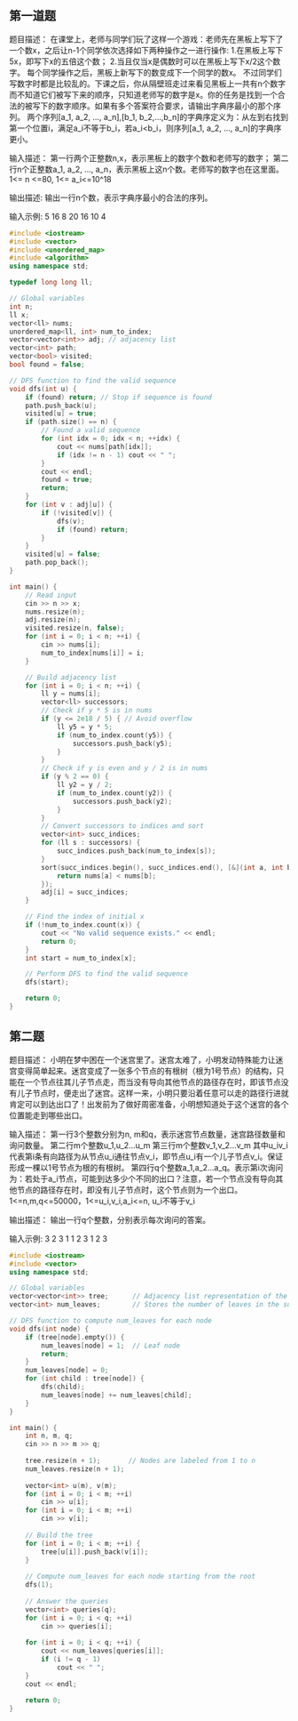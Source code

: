 ## 第一道题
题目描述：
在课堂上，老师与同学们玩了这样一个游戏：老师先在黑板上写下了一个数x，之后让n-1个同学依次选择如下两种操作之一进行操作:
1.在黑板上写下5x，即写下x的五倍这个数；
2.当且仅当x是偶数时可以在黑板上写下x/2这个数字。
每个同学操作之后，黑板上新写下的数变成下一个同学的数x。
不过同学们写数字时都是比较乱的。下课之后，你从隔壁班走过来看见黑板上一共有n个数字而不知道它们被写下来的顺序，只知道老师写的数字是x。你的任务是找到一个合法的被写下的数字顺序。如果有多个答案符合要求，请输出字典序最小的那个序列。
两个序列[a_1, a_2, ..., a_n],[b_1, b_2,...,b_n]的字典序定义为：从左到右找到第一个位置i，满足a_i不等于b_i，若a_i<b_i，则序列[a_1, a_2, ..., a_n]的字典序更小。

输入描述：
第一行两个正整数n,x，表示黑板上的数字个数和老师写的数字；
第二行n个正整数a_1, a_2, ..., a_n，表示黑板上这n个数。老师写的数字也在这里面。
1<= n <=80, 1<= a_i<=10^18

输出描述:
输出一行n个数，表示字典序最小的合法的序列。

输入示例:
5 16
8 20 16 10 4

```C++
#include <iostream>
#include <vector>
#include <unordered_map>
#include <algorithm>
using namespace std;

typedef long long ll;

// Global variables
int n;
ll x;
vector<ll> nums;
unordered_map<ll, int> num_to_index;
vector<vector<int>> adj; // adjacency list
vector<int> path;
vector<bool> visited;
bool found = false;

// DFS function to find the valid sequence
void dfs(int u) {
    if (found) return; // Stop if sequence is found
    path.push_back(u);
    visited[u] = true;
    if (path.size() == n) {
        // Found a valid sequence
        for (int idx = 0; idx < n; ++idx) {
            cout << nums[path[idx]];
            if (idx != n - 1) cout << " ";
        }
        cout << endl;
        found = true;
        return;
    }
    for (int v : adj[u]) {
        if (!visited[v]) {
            dfs(v);
            if (found) return;
        }
    }
    visited[u] = false;
    path.pop_back();
}

int main() {
    // Read input
    cin >> n >> x;
    nums.resize(n);
    adj.resize(n);
    visited.resize(n, false);
    for (int i = 0; i < n; ++i) {
        cin >> nums[i];
        num_to_index[nums[i]] = i;
    }

    // Build adjacency list
    for (int i = 0; i < n; ++i) {
        ll y = nums[i];
        vector<ll> successors;
        // Check if y * 5 is in nums
        if (y <= 2e18 / 5) { // Avoid overflow
            ll y5 = y * 5;
            if (num_to_index.count(y5)) {
                successors.push_back(y5);
            }
        }
        // Check if y is even and y / 2 is in nums
        if (y % 2 == 0) {
            ll y2 = y / 2;
            if (num_to_index.count(y2)) {
                successors.push_back(y2);
            }
        }
        // Convert successors to indices and sort
        vector<int> succ_indices;
        for (ll s : successors) {
            succ_indices.push_back(num_to_index[s]);
        }
        sort(succ_indices.begin(), succ_indices.end(), [&](int a, int b) {
            return nums[a] < nums[b];
        });
        adj[i] = succ_indices;
    }

    // Find the index of initial x
    if (!num_to_index.count(x)) {
        cout << "No valid sequence exists." << endl;
        return 0;
    }
    int start = num_to_index[x];

    // Perform DFS to find the valid sequence
    dfs(start);

    return 0;
}
```

## 第二题
题目描述：
小明在梦中困在一个迷宫里了。迷宫太难了，小明发动特殊能力让迷宫变得简单起来。迷宫变成了一张多个节点的有根树（根为1号节点）的结构，只能在一个节点往其儿子节点走，而当没有导向其他节点的路径存在时，即该节点没有儿子节点时，便走出了迷宫。这样一来，小明只要沿着任意可以走的路径行进就肯定可以到达出口了！出发前为了做好周密准备，小明想知道处于这个迷宫的各个位置能走到哪些出口。

输入描述：
第一行3个整数分别为n, m和q，表示迷宫节点数量，迷宫路径数量和询问数量。
第二行m个整数u_1,u_2…u_m
第三行m个整数v_1,v_2...v_m
其中u_iv_i代表第i条有向路径为从节点u_i通往节点v_i，即节点u_i有一个儿子节点v_i。保证形成一棵以1号节点为根的有根树。
第四行q个整数a_1,a_2...a_q。表示第i次询问为：若处于a_i节点，可能到达多少个不同的出口？注意，若一个节点没有导向其他节点的路径存在时，即没有儿子节点时，这个节点则为一个出口。
1<=n,m,q<=50000，1<=u_i,v_i,a_i<=n, u_i不等于v_i

输出描述：
输出一行q个整数，分别表示每次询问的答案。

输入示例:
3 2 3
1 1
2 3
1 2 3

```C++
#include <iostream>
#include <vector>
using namespace std;

// Global variables
vector<vector<int>> tree;      // Adjacency list representation of the tree
vector<int> num_leaves;        // Stores the number of leaves in the subtree rooted at each node

// DFS function to compute num_leaves for each node
void dfs(int node) {
    if (tree[node].empty()) {
        num_leaves[node] = 1;  // Leaf node
        return;
    }
    num_leaves[node] = 0;
    for (int child : tree[node]) {
        dfs(child);
        num_leaves[node] += num_leaves[child];
    }
}

int main() {
    int n, m, q;
    cin >> n >> m >> q;
    
    tree.resize(n + 1);       // Nodes are labeled from 1 to n
    num_leaves.resize(n + 1);
    
    vector<int> u(m), v(m);
    for (int i = 0; i < m; ++i)
        cin >> u[i];
    for (int i = 0; i < m; ++i)
        cin >> v[i];
    
    // Build the tree
    for (int i = 0; i < m; ++i) {
        tree[u[i]].push_back(v[i]);
    }
    
    // Compute num_leaves for each node starting from the root
    dfs(1);
    
    // Answer the queries
    vector<int> queries(q);
    for (int i = 0; i < q; ++i)
        cin >> queries[i];
    
    for (int i = 0; i < q; ++i) {
        cout << num_leaves[queries[i]];
        if (i != q - 1)
            cout << " ";
    }
    cout << endl;
    
    return 0;
}
```